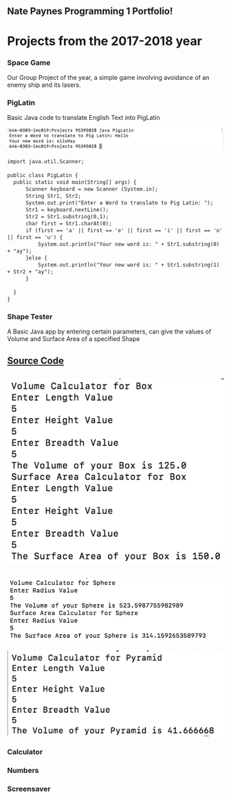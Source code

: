 ## Nate Paynes Programming 1 Portfolio!

# Projects from the 2017-2018 year

### Space Game

  Our Group Project of the year, a simple game involving avoidance of an enemy ship and its lasers.
  
### PigLatin

  Basic Java code to translate English Text into PigLatin
  
  ![PigLatin App](https://github.com/Wheaties0/PigLatin/blob/master/PigLatin.png)
  
  ```
import java.util.Scanner;

public class PigLatin {
	public static void main(String[] args) {
		Scanner keyboard = new Scanner (System.in);
		String Str1, Str2;
		System.out.print("Enter a Word to translate to Pig Latin: ");
		Str1 = keyboard.nextLine();
		Str2 = Str1.substring(0,1);
		char first = Str1.charAt(0);
		if (first == 'a' || first == 'e' || first == 'i' || first == 'o' || first == 'u') {
			System.out.println("Your new word is: " + Str1.substring(0) + "ay");
		}else {
			System.out.println("Your new word is: " + Str1.substring(1) + Str2 + "ay");
		}

	}
}
  ```
  
### Shape Tester

  A Basic Java app by entering certain parameters, can give the values of Volume and Surface Area of a specified Shape
  
  [Source Code](https://github.com/Wheaties0/ShapeTester/tree/master/src)
  ---
  ![Box](https://github.com/Wheaties0/ShapeTester/blob/master/Box.png)
  ---
  ![Sphere](https://github.com/Wheaties0/ShapeTester/blob/master/Sphere.png)
  ---
  ![Pyramid](https://github.com/Wheaties0/ShapeTester/blob/master/Pyramid.png)

### Calculator
  
### Numbers
  
### Screensaver
